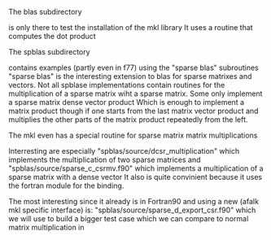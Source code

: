 The blas subdirectory 

is only there to test the installation of the mkl library 
It uses a routine that computes the dot product


The spblas subdirectory 

contains examples (partly even in f77) using the "sparse blas" subroutines
"sparse blas" is the interesting extension to blas for sparse matrixes and vectors.
Not all spblase implementations contain routines for the multiplication of a
sparse matrix wiht a sparse matrix. Some only implement a sparse matrix dense vector product
Which is enough to implement a matrix product though if one starts from the last matrix vector product 
and multiplies the other parts of the matrix product repeatedly from the left.

The mkl even has a special routine for sparse matrix matrix multiplications 

Interresting are especially 
"spblas/source/dcsr_multiplication" 
which implements the multiplication of two sparse matrices
and 
"spblas/source/sparse_c_csrmv.f90" 
which implements a multiplication of a sparse matrix with a dense vector
It also is quite convinient because it uses the fortran module for the binding.

The most interesting since it already is in Fortran90 and using a new (afaIk mkl specific interface) 
is:
"spblas/source/sparse_d_export_csr.f90"
which we will use to build a bigger test case which we can compare to normal matrix multiplication
in 
